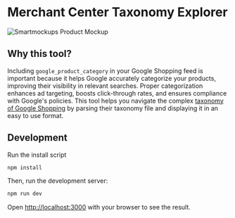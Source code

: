 # Merchant Center Taxonomy Explorer

![Smartmockups Product Mockup](https://github.com/user-attachments/assets/1c76d426-3cea-46b3-bb90-5234fbee1c7d)

## Why this tool?


Including `google_product_category` in your Google Shopping feed is important because it helps Google accurately categorize your products, improving their visibility in relevant searches. Proper categorization enhances ad targeting, boosts click-through rates, and ensures compliance with Google's policies. This tool helps you navigate the complex [taxonomy of Google Shopping](https://www.google.com/basepages/producttype/taxonomy-with-ids.en-US.txt) by parsing their taxonomy file and displaying it in an easy to use format.

## Development

Run the install script

```bash
npm install
```

Then, run the development server:

```bash
npm run dev
```

Open [http://localhost:3000](http://localhost:3000) with your browser to see the result.
